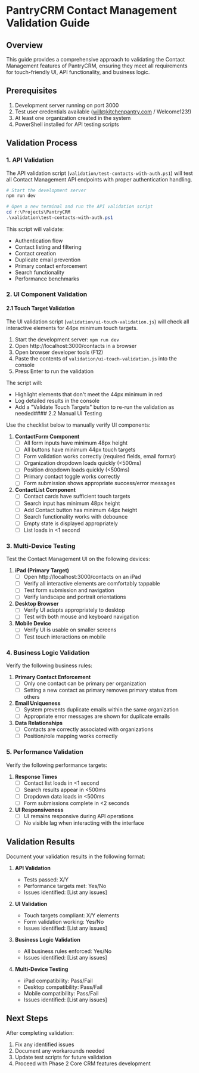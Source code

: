 # PantryCRM Contact Management Validation Guide

## Overview

This guide provides a comprehensive approach to validating the Contact Management features of PantryCRM, ensuring they meet all requirements for touch-friendly UI, API functionality, and business logic.

## Prerequisites

1. Development server running on port 3000
2. Test user credentials available (will@kitchenpantry.com / Welcome123!)
3. At least one organization created in the system
4. PowerShell installed for API testing scripts

## Validation Process

### 1. API Validation

The API validation script (`validation/test-contacts-with-auth.ps1`) will test all Contact Management API endpoints with proper authentication handling.

```powershell
# Start the development server
npm run dev

# Open a new terminal and run the API validation script
cd r:\Projects\PantryCRM
.\validation\test-contacts-with-auth.ps1
```

This script will validate:
- Authentication flow
- Contact listing and filtering
- Contact creation
- Duplicate email prevention
- Primary contact enforcement
- Search functionality
- Performance benchmarks

### 2. UI Component Validation

#### 2.1 Touch Target Validation

The UI validation script (`validation/ui-touch-validation.js`) will check all interactive elements for 44px minimum touch targets.

1. Start the development server: `npm run dev`
2. Open http://localhost:3000/contacts in a browser
3. Open browser developer tools (F12)
4. Paste the contents of `validation/ui-touch-validation.js` into the console
5. Press Enter to run the validation

The script will:
- Highlight elements that don't meet the 44px minimum in red
- Log detailed results in the console
- Add a "Validate Touch Targets" button to re-run the validation as needed#### 2.2 Manual UI Testing

Use the checklist below to manually verify UI components:

1. **ContactForm Component**
   - [ ] All form inputs have minimum 48px height
   - [ ] All buttons have minimum 44px touch targets
   - [ ] Form validation works correctly (required fields, email format)
   - [ ] Organization dropdown loads quickly (<500ms)
   - [ ] Position dropdown loads quickly (<500ms)
   - [ ] Primary contact toggle works correctly
   - [ ] Form submission shows appropriate success/error messages

2. **ContactList Component**
   - [ ] Contact cards have sufficient touch targets
   - [ ] Search input has minimum 48px height
   - [ ] Add Contact button has minimum 44px height
   - [ ] Search functionality works with debounce
   - [ ] Empty state is displayed appropriately
   - [ ] List loads in <1 second

### 3. Multi-Device Testing

Test the Contact Management UI on the following devices:

1. **iPad (Primary Target)**
   - [ ] Open http://localhost:3000/contacts on an iPad
   - [ ] Verify all interactive elements are comfortably tappable
   - [ ] Test form submission and navigation
   - [ ] Verify landscape and portrait orientations

2. **Desktop Browser**
   - [ ] Verify UI adapts appropriately to desktop
   - [ ] Test with both mouse and keyboard navigation

3. **Mobile Device**
   - [ ] Verify UI is usable on smaller screens
   - [ ] Test touch interactions on mobile

### 4. Business Logic Validation

Verify the following business rules:

1. **Primary Contact Enforcement**
   - [ ] Only one contact can be primary per organization
   - [ ] Setting a new contact as primary removes primary status from others

2. **Email Uniqueness**
   - [ ] System prevents duplicate emails within the same organization
   - [ ] Appropriate error messages are shown for duplicate emails

3. **Data Relationships**
   - [ ] Contacts are correctly associated with organizations
   - [ ] Position/role mapping works correctly

### 5. Performance Validation

Verify the following performance targets:

1. **Response Times**
   - [ ] Contact list loads in <1 second
   - [ ] Search results appear in <500ms
   - [ ] Dropdown data loads in <500ms
   - [ ] Form submissions complete in <2 seconds

2. **UI Responsiveness**
   - [ ] UI remains responsive during API operations
   - [ ] No visible lag when interacting with the interface

## Validation Results

Document your validation results in the following format:

1. **API Validation**
   - Tests passed: X/Y
   - Performance targets met: Yes/No
   - Issues identified: [List any issues]

2. **UI Validation**
   - Touch targets compliant: X/Y elements
   - Form validation working: Yes/No
   - Issues identified: [List any issues]

3. **Business Logic Validation**
   - All business rules enforced: Yes/No
   - Issues identified: [List any issues]

4. **Multi-Device Testing**
   - iPad compatibility: Pass/Fail
   - Desktop compatibility: Pass/Fail
   - Mobile compatibility: Pass/Fail
   - Issues identified: [List any issues]

## Next Steps

After completing validation:

1. Fix any identified issues
2. Document any workarounds needed
3. Update test scripts for future validation
4. Proceed with Phase 2 Core CRM features development